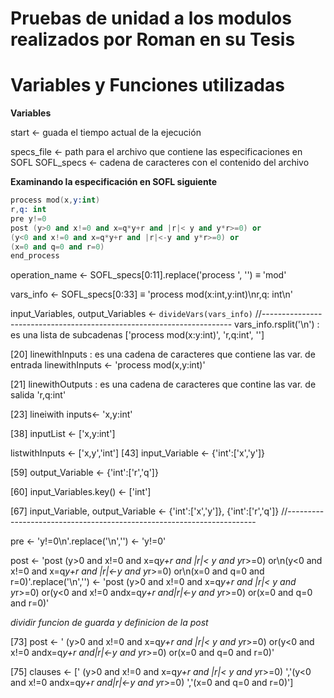 # Pruebas de unidad a los modulos realizados por Roman en su Tesis

# Variables y Funciones utilizadas

__Variables__

start <- guada el tiempo actual de la ejecución

specs_file <- path para el archivo que contiene las especificaciones en SOFL
SOFL_specs <- cadena de caracteres con el contenido del archivo

__Examinando la especificación en SOFL siguiente__

```s
process mod(x,y:int)
r,q: int
pre y!=0
post (y>0 and x!=0 and x=q*y+r and |r|< y and y*r>=0) or 
(y<0 and x!=0 and x=q*y+r and |r|<-y and y*r>=0) or
(x=0 and q=0 and r=0)
end_process
```
operation_name <- 
    SOFL_specs[0:11].replace('process ', '') $\equiv$ 
        'mod'

vars_info <-
    SOFL_specs[0:33] $\equiv$ 
        'process mod(x:int,y:int)\nr,q: int\n'


input_Variables, output_Variables <-
    `divideVars(vars_info)`
//----------------------------------------------------------------------
vars_info.rsplit('\n') : es una lista de subcadenas
    ['process mod(x:y:int)', 'r,q:int', '']

[20] linewithInputs : es una cadena de caracteres que contiene las var. de entrada
linewithInputs <-
    'process mod(x,y:int)'

[21] linewithOutputs : es una cadena de caracteres que contine las var. de salida
    'r,q:int'

[23] lineiwith inputs<-
    'x,y:int'

[38] inputList <- 
    ['x,y:int']

listwithInputs <- ['x,y','int']
[43] input_Variable <- {'int':['x','y']}

[59] output_Variable <- {'int':['r','q']}

[60] input_Variables.key() <- ['int']

[67] input_Variable, output_Variable <- {'int':['x','y']}, {'int':['r','q']}
//----------------------------------------------------------------------

pre <- 
    'y!=0\n'.replace('\n','') <- 'y!=0'

post <-
    'post (y>0 and x!=0 and x=q*y+r and |r|< y and y*r>=0) or\n(y<0 and x!=0 and x=q*y+r and |r|<-y and y*r>=0) or\n(x=0 and q=0 and r=0)'.replace('\n','')
    <- 'post (y>0 and x!=0 and x=q*y+r and |r|< y and y*r>=0) or(y<0 and x!=0 andx=q*y+r and|r|<-y and y*r>=0) or(x=0 and q=0 and r=0)'

_dividir funcion de guarda y definicion de la post_

[73] post <-
    ' (y>0 and x!=0 and x=q*y+r and |r|< y and y*r>=0) or(y<0 and x!=0 andx=q*y+r and|r|<-y and y*r>=0) or(x=0 and q=0 and r=0)'

[75] clauses <-
    [' (y>0 and x!=0 and x=q*y+r and |r|< y and y*r>=0) ','(y<0 and x!=0 andx=q*y+r and|r|<-y and y*r>=0) ','(x=0 and q=0 and r=0)']
    


    




